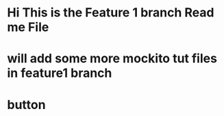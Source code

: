 
<h1>Hi This is the  Feature 1 branch Read me File</h1>
<h1>will add some more mockito tut files in feature1 branch
</h1>
<h1>button</h1>